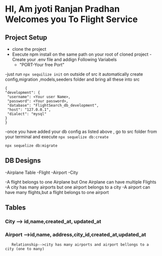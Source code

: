 # HI, Am jyoti Ranjan Pradhan  Welcomes you To Flight Service

## Project Setup
- clone the project 
- Execute npm install on the same path on your root of cloned project 
-Create your .env file  and addign Following Variabels 
   - "PORT-Your free Port"

-just run `npx sequilize init` on outside of src it automatically create config,migration ,models,seeders folder and  bring  all these into src
   ```
{
  "development": {
    "username": <Your user Name>,
    "password": <Your password>,
    "database": "FlightSearch_db_development",
    "host": "127.0.0.1",
    "dialect": "mysql" 
  }
}
   ```

-once you have added your db config as listed  above , go to src folder from your terminal and execute `npx sequelize db:create`


`npx sequelize db:migrate`


## DB Designs
 -Airplane Table
 -Flight
 -Airport
 -City

 -A flight belongs to one Airplane but One Airplane can have multiple Flights
 -A city has many airports but one airport belongs to a city
 -A airport can have many flights,but a flight belongs to one airport


 ## Tables
 
 ### City --> id,name,created_at, updated_at
 ### Airport -->id,name, address,city_id,created_at,updated_at
       Relationship-->city has many airports and airport bellongs to a city (one to many)